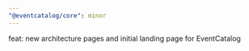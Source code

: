 ```yaml
---
"@eventcatalog/core": minor
---
```


feat: new architecture pages and initial landing page for EventCatalog
